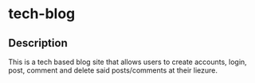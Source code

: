 # tech-blog

## Description
This is a tech based blog site that allows users to create accounts, login, post, comment and delete said posts/comments at their liezure.